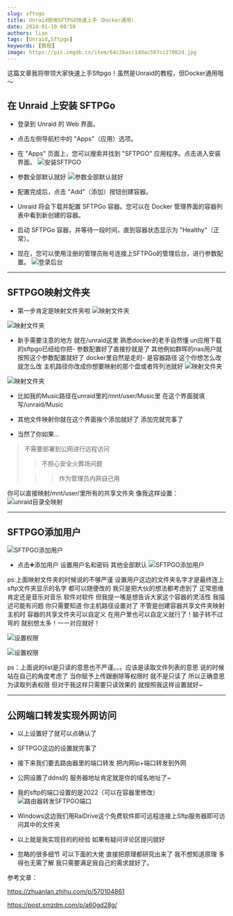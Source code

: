 ```yaml
---
slug: sftogo
title: Unraid使用SFTPGO快速上手（Docker通用）
date: 2024-01-10 00:59
authors: lian
tags: [Unraid,Sftpgo]
keywords: [教程]
image: https://pic.imgdb.cn/item/64c2bacc1ddac507cc27082d.jpg
---
```


这篇文章我将带领大家快速上手Sftpgo！虽然是Unraid的教程，但Docker通用哦～

<!-- truncate -->

##  在 Unraid 上安装 SFTPGo

- 登录到 Unraid 的 Web 界面。

- 点击左侧导航栏中的 "Apps"（应用）选项。

- 在 "Apps" 页面上，您可以搜索并找到 "SFTPGO" 应用程序。点击进入安装界面。
  ![安装SFTPGO](https://i.darklotus.cn/images/2024/04/17/202404170522156.jpg)
- 参数全部默认就好
  ![参数全部默认就好](https://i.darklotus.cn/images/2024/04/17/202404170522753.jpg)
- 配置完成后，点击 "Add"（添加）按钮创建容器。

- Unraid 将会下载并配置 SFTPGo 容器。您可以在 Docker 管理界面的容器列表中看到新创建的容器。

- 启动 SFTPGo 容器，并等待一段时间，直到容器状态显示为 "Healthy"（正常）。

- 现在，您可以使用注册的管理员账号连接上SFTPGo的管理后台，进行参数配置。
  ![登录后台](https://i.darklotus.cn/images/2024/04/17/202404170522949.jpg)

---

##  SFTPGO映射文件夹

- 第一步肯定是映射文件夹啦
  ![映射文件夹](https://i.darklotus.cn/images/2024/04/17/202404170522291.jpg)

![映射文件夹](https://i.darklotus.cn/images/2024/04/17/202404170522603.jpg)

- 新手需要注意的地方 就在/unraid这里 熟悉docker的老手自然懂 un应用下载的sftpgo已经给你把- 参数配置好了直接抄就是了 其他例如群晖的nas用户就按照这个参数配置就好了 docker里自然是走的- 是容器路径 这个你想怎么改就怎么改 主机路径你改成你想要映射的那个盘或者阵列池就好
  ![映射文件夹](https://i.darklotus.cn/images/2024/04/17/202404170522751.jpg)

![映射文件夹](https://i.darklotus.cn/images/2024/04/17/202404170522787.jpg)

- 比如我的Music路径在unraid里的/mnt/user/Music里 在这个界面就填写/unraid/Music

- 其他文件映射你就在这个界面挨个添加就好了 添加完就完事了

- 当然了你如果...

>不需要部署到公网进行远程访问
>
>>不担心安全火葬场问题
>
>>>作为管理员内网自己用

你可以直接映射/mnt/user/里所有的共享文件夹 像我这样设置：
![unraid目录全映射](https://i.darklotus.cn/images/2024/04/17/202404170522905.jpg)

---

##  SFTPGO添加用户

![SFTPGO添加用户](https://i2.100024.xyz/2024/01/12/hcwjus.webp)

- 点击➕添加用户 设置用户名和密码 其他全部默认
  ![SFTPGO添加用户](https://i.darklotus.cn/images/2024/04/17/202404170522977.jpg)

ps:上面映射文件夹的时候说的不够严谨 设置用户这边的文件夹名字才是最终连上sftp文件夹显示的名字 都可以随便改的 我只是把大伙的想法都考虑到了 正常思维 肯定还是音乐对音乐 软件对软件 但我提一嘴是想告诉大家这个容器的灵活性 我描述可能有问题 你只需要知道 你主机路径设置对了 不管是创建容器共享文件夹映射主机时 容器的共享文件夹可以自定义 在用户里也可以自定义就行了！脑子转不过弯的 就别想太多！一一对应就好！

![设置权限](https://i.darklotus.cn/images/2024/04/17/202404170522136.jpg)

![设置权限](https://i.darklotus.cn/images/2024/04/17/202404170522954.jpg)

ps：上面说的list是只读的意思也不严谨。。。应该是读取文件列表的意思 说的时候站在自己的角度考虑了 当你赋予上传跟删除等权限时 就不是只读了 所以正确意思为读取列表权限 但对于我这样只需要只读效果的 就按照我这样设置就好~

---

##  公网端口转发实现外网访问

- 以上设置好了就可以点确认了
- SFTPGO这边的设置就完事了
- 接下来我们要去路由器里的端口转发 把内网ip+端口转发到外网
- 公网设置了ddns的 服务器地址肯定就是你的域名地址了~
- 我的sftp的端口设置的是2022（可以在容器里修改）
  ![路由器转发SFTPGO端口](https://i.darklotus.cn/images/2024/04/17/202404170522052.jpg)

- Windows这边我们用RaiDrive这个免费软件即可远程连接上Sftp服务器即可访问其中的文件夹

- 以上就是我实现目的的经验 如果有疑问评论区提问就好

- 忽略的很多细节 可以下面的大佬 直接把原理都研究出来了 我不想知道原理 多得也无需了解 我只需要满足我自己的需求就好了。

参考文章：

https://zhuanlan.zhihu.com/p/570104861

https://post.smzdm.com/p/a60gd28g/